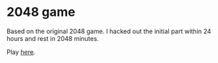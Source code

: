 2048 game
=========


Based on the original 2048 game. I hacked out the initial part within 24 hours and rest in 2048 minutes. 

Play [here](http://rmandvikar.github.io/2048/2048.html).